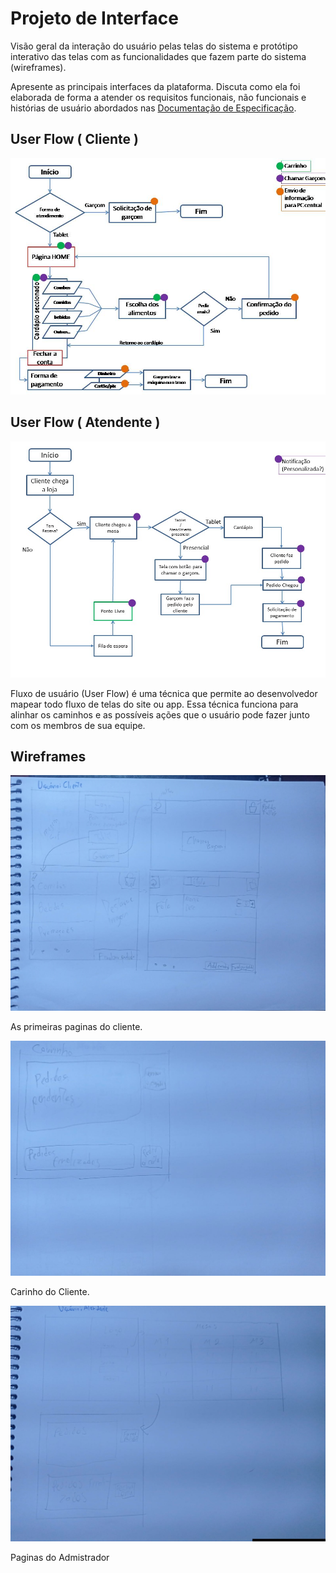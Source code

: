 
# Projeto de Interface

Visão geral da interação do usuário pelas telas do sistema e protótipo interativo das telas com as funcionalidades que fazem parte do sistema (wireframes).

 Apresente as principais interfaces da plataforma. Discuta como ela foi elaborada de forma a atender os requisitos funcionais, não funcionais e histórias de usuário abordados nas <a href="2-Especificação do Projeto.md"> Documentação de Especificação</a>.

## User Flow ( Cliente )
![Exemplo de UserFlow](img/user-flow-cliente.jpg)

## User Flow ( Atendente )
![Exemplo de UserFlow](img/user-flow-atendente.jpg)


Fluxo de usuário (User Flow) é uma técnica que permite ao desenvolvedor mapear todo fluxo de telas do site ou app. Essa técnica funciona para alinhar os caminhos e as possíveis ações que o usuário pode fazer junto com os membros de sua equipe.

## Wireframes

![Exemplo de Wireframe](img/user-flow-baixa-fidelidade.jpg)


As primeiras paginas do cliente.


![Exemplo de Wireframe](img/user-flow-baixa-fidelidade2.jpg)


Carinho do Cliente.


![Exemplo de Wireframe](img/user-flow-baixa-fidelidade3.jpg)


Paginas do Admistrador

